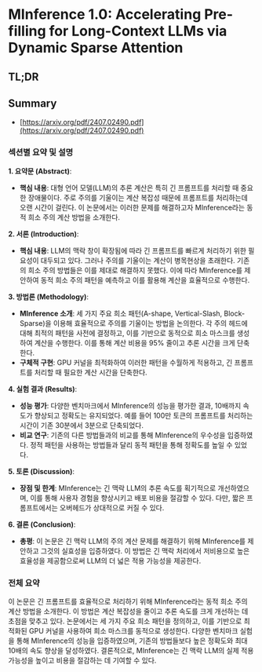 # MInference 1.0: Accelerating Pre-filling for Long-Context LLMs via Dynamic Sparse Attention
## TL;DR
## Summary
- [https://arxiv.org/pdf/2407.02490.pdf](https://arxiv.org/pdf/2407.02490.pdf)

### 섹션별 요약 및 설명

**1. 요약문 (Abstract)**:
- **핵심 내용**: 대형 언어 모델(LLM)의 추론 계산은 특히 긴 프롬프트를 처리할 때 중요한 장애물이다. 주로 주의를 기울이는 계산 복잡성 때문에 프롬프트를 처리하는데 오랜 시간이 걸린다. 이 논문에서는 이러한 문제를 해결하고자 MInference라는 동적 희소 주의 계산 방법을 소개한다.

**2. 서론 (Introduction)**:
- **핵심 내용**: LLM의 맥락 창이 확장됨에 따라 긴 프롬프트를 빠르게 처리하기 위한 필요성이 대두되고 있다. 그러나 주의를 기울이는 계산이 병목현상을 초래한다. 기존의 희소 주의 방법들은 이를 제대로 해결하지 못했다. 이에 따라 MInference를 제안하여 동적 희소 주의 패턴을 예측하고 이를 활용해 계산을 효율적으로 수행한다.

**3. 방법론 (Methodology)**:
- **MInference 소개**: 세 가지 주요 희소 패턴(A-shape, Vertical-Slash, Block-Sparse)을 이용해 효율적으로 주의를 기울이는 방법을 논의한다. 각 주의 헤드에 대해 최적의 패턴을 사전에 결정하고, 이를 기반으로 동적으로 희소 마스크를 생성하여 계산을 수행한다. 이를 통해 계산 비용을 95% 줄이고 추론 시간을 크게 단축한다.
- **구체적 구현**: GPU 커널을 최적화하여 이러한 패턴을 수월하게 적용하고, 긴 프롬프트를 처리할 때 필요한 계산 시간을 단축한다.

**4. 실험 결과 (Results)**:
- **성능 평가**: 다양한 벤치마크에서 MInference의 성능을 평가한 결과, 10배까지 속도가 향상되고 정확도는 유지되었다. 예를 들어 100만 토큰의 프롬프트를 처리하는 시간이 기존 30분에서 3분으로 단축되었다.
- **비교 연구**: 기존의 다른 방법들과의 비교를 통해 MInference의 우수성을 입증하였다. 정적 패턴을 사용하는 방법들과 달리 동적 패턴을 통해 정확도를 높일 수 있었다.

**5. 토론 (Discussion)**:
- **장점 및 한계**: MInference는 긴 맥락 LLM의 추론 속도를 획기적으로 개선하였으며, 이를 통해 사용자 경험을 향상시키고 배포 비용을 절감할 수 있다. 다만, 짧은 프롬프트에서는 오버헤드가 상대적으로 커질 수 있다.

**6. 결론 (Conclusion)**:
- **총평**: 이 논문은 긴 맥락 LLM의 주의 계산 문제를 해결하기 위해 MInference를 제안하고 그것의 실효성을 입증하였다. 이 방법은 긴 맥락 처리에서 저비용으로 높은 효율성을 제공함으로써 LLM의 더 넓은 적용 가능성을 제공한다.

### 전체 요약

이 논문은 긴 프롬프트를 효율적으로 처리하기 위해 MInference라는 동적 희소 주의 계산 방법을 소개한다. 이 방법은 계산 복잡성을 줄이고 추론 속도를 크게 개선하는 데 초점을 맞추고 있다. 논문에서는 세 가지 주요 희소 패턴을 정의하고, 이를 기반으로 최적화된 GPU 커널을 사용하여 희소 마스크를 동적으로 생성한다. 다양한 벤치마크 실험을 통해 MInference의 성능을 입증하였으며, 기존의 방법들보다 높은 정확도와 최대 10배의 속도 향상을 달성하였다. 결론적으로, MInference는 긴 맥락 LLM의 실제 적용 가능성을 높이고 비용을 절감하는 데 기여할 수 있다.